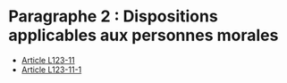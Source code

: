# Paragraphe 2 : Dispositions applicables aux personnes morales

- [Article L123-11](article-l123-11.md)
- [Article L123-11-1](article-l123-11-1.md)
